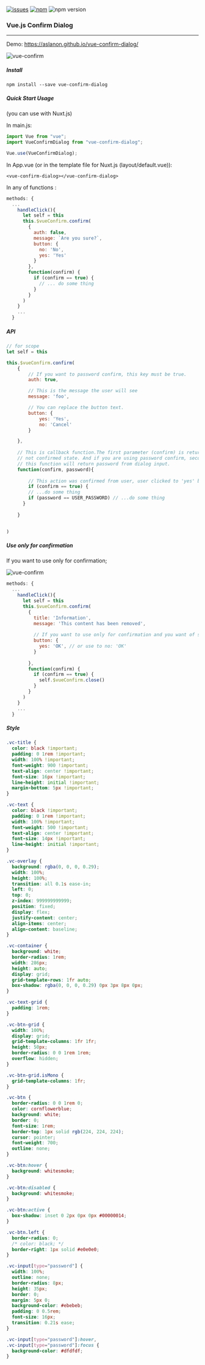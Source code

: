 [![issues](https://badgen.net/github/issues/aslanon/vue-confirm-dialog)](https://badge.fury.io/js/vue-confirm-dialog) [![npm](https://img.shields.io/npm/dm/vue-confirm-dialog.svg)](https://www.npmjs.com/package/vue-confirm-dialog) ![npm version](https://badge.fury.io/js/vue-confirm-dialog.svg)

### Vue.js Confirm Dialog

---

Demo: https://aslanon.github.io/vue-confirm-dialog/

![vue-confirm](https://media.giphy.com/media/IcjDD7frmVB0KaGvG4/source.gif)



##### Install

```
npm install --save vue-confirm-dialog
```



##### Quick Start Usage 

(you can use with Nuxt.js)

In main.js: 

```js
import Vue from "vue";
import VueConfirmDialog from "vue-confirm-dialog";

Vue.use(VueConfirmDialog);
```



In App.vue (or in the template file for Nuxt.js (layout/default.vue)):

```vue
<vue-confirm-dialog></vue-confirm-dialog>
```



In any of functions :

```js
methods: {
  ...
    handleClick(){
      let self = this
      this.$vueConfirm.confirm(
        {
          auth: false,
          message: `Are you sure?`,
          button: {
            no: 'No',
            yes: 'Yes'
          }
        },
        function(confirm) {
          if (confirm == true) {
            // ... do some thing
          }
        }
      )
    }
	...
  }
```



##### API

```js
// for scope
let self = this

this.$vueConfirm.confirm(
    {	
        // If you want to password confirm, this key must be true.
        auth: true,

        // This is the message the user will see
        message: 'foo',

        // You can replace the button text. 
        button: {
            yes: 'Yes',
            no: 'Cancel'
        }

    },
    
    // This is callback function.The first parameter (confirm) is returned confirmed or
    // not confirmed state. And if you are using password confirm, second parameter of 
    // this function will return password from dialog input. 
    function(confirm, password){
		
   		// This action was confirmed from user, user clicked to 'yes' button
    	if (confirm == true) {
        // ...do some thing
        if (password == USER_PASSWORD) // ...do some thing
      }
            
    }
 

)
```



##### Use only for confirmation

If you want to use only for confirmation;

![vue-confirm](https://media.giphy.com/media/gFbTGQx1b0ZEDWKx73/source.gif)

```js
methods: {
  ...
    handleClick(){
      let self = this
      this.$vueConfirm.confirm(
        {
          title: 'Information',
          message: 'This content has been removed',
            
          // If you want to use only for confirmation and you want of see one button in 		  // dialog, you can use only one of  'no' or 'yes' object keys.
          button: {
          	yes: 'OK', // or use to no: 'OK'
          }
            
        },
        function(confirm) {
          if (confirm == true) {
            self.$vueConfirm.close()
          }
        }
      )
    }
	...
  }
```



##### Style

```css
.vc-title {
  color: black !important;
  padding: 0 1rem !important;
  width: 100% !important;
  font-weight: 900 !important;
  text-align: center !important;
  font-size: 16px !important;
  line-height: initial !important;
  margin-bottom: 5px !important;
}

.vc-text {
  color: black !important;
  padding: 0 1rem !important;
  width: 100% !important;
  font-weight: 500 !important;
  text-align: center !important;
  font-size: 14px !important;
  line-height: initial !important;
}

.vc-overlay {
  background: rgba(0, 0, 0, 0.29);
  width: 100%;
  height: 100%;
  transition: all 0.1s ease-in;
  left: 0;
  top: 0;
  z-index: 999999999999;
  position: fixed;
  display: flex;
  justify-content: center;
  align-items: center;
  align-content: baseline;
}

.vc-container {
  background: white;
  border-radius: 1rem;
  width: 286px;
  height: auto;
  display: grid;
  grid-template-rows: 1fr auto;
  box-shadow: rgba(0, 0, 0, 0.29) 0px 3px 8px 0px;
}

.vc-text-grid {
  padding: 1rem;
}

.vc-btn-grid {
  width: 100%;
  display: grid;
  grid-template-columns: 1fr 1fr;
  height: 50px;
  border-radius: 0 0 1rem 1rem;
  overflow: hidden;
}

.vc-btn-grid.isMono {
  grid-template-columns: 1fr;
}

.vc-btn {
  border-radius: 0 0 1rem 0;
  color: cornflowerblue;
  background: white;
  border: 0;
  font-size: 1rem;
  border-top: 1px solid rgb(224, 224, 224);
  cursor: pointer;
  font-weight: 700;
  outline: none;
}

.vc-btn:hover {
  background: whitesmoke;
}

.vc-btn:disabled {
  background: whitesmoke;
}

.vc-btn:active {
  box-shadow: inset 0 2px 0px 0px #00000014;
}

.vc-btn.left {
  border-radius: 0;
  /* color: black; */
  border-right: 1px solid #e0e0e0;
}

.vc-input[type="password"] {
  width: 100%;
  outline: none;
  border-radius: 8px;
  height: 35px;
  border: 0;
  margin: 5px 0;
  background-color: #ebebeb;
  padding: 0 0.5rem;
  font-size: 16px;
  transition: 0.21s ease;
}

.vc-input[type="password"]:hover,
.vc-input[type="password"]:focus {
  background-color: #dfdfdf;
}
```

